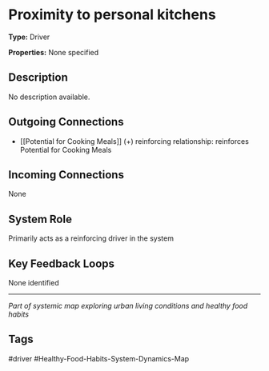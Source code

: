 # Proximity to personal kitchens

**Type:** Driver

**Properties:** None specified

## Description
No description available.

## Outgoing Connections
- [[Potential for Cooking Meals]] (+) reinforcing relationship: reinforces Potential for Cooking Meals

## Incoming Connections
None

## System Role
Primarily acts as a reinforcing driver in the system

## Key Feedback Loops
None identified

---
*Part of systemic map exploring urban living conditions and healthy food habits*

## Tags
#driver #Healthy-Food-Habits-System-Dynamics-Map

